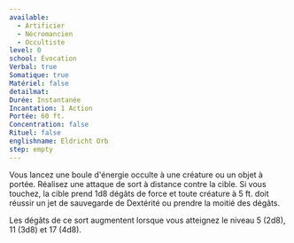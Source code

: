```yaml
---
available:
  - Artificier
  - Nécromancien
  - Occultiste
level: 0
school: Évocation
Verbal: true
Somatique: true
Matériel: false
detailmat:
Durée: Instantanée
Incantation: 1 Action
Portée: 60 ft.
Concentration: false
Rituel: false
englishname: Eldricht Orb
step: empty
---
```

Vous lancez une boule d'énergie occulte à une créature ou un objet à portée. Réalisez une attaque de sort à distance contre la cible. Si vous touchez, la cible prend 1d8 dégâts de force et toute créature à 5 ft. doit réussir un jet de sauvegarde de Dextérité ou prendre la moitié des dégâts.

Les dégâts de ce sort augmentent lorsque vous atteignez le niveau 5 (2d8), 11 (3d8) et 17 (4d8).
